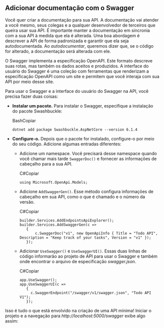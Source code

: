## Adicionar documentação com o Swagger

Você quer criar a documentação para sua API. A documentação vai atender a você mesmo, seus colegas e a qualquer desenvolvedor de terceiros que queira usar sua API. É importante manter a documentação em sincronia com a sua API à medida que ela é alterada. Uma boa abordagem é descrever a API de forma padronizada e garantir que ela seja autodocumentada. Ao _autodocumentar_, queremos dizer que, se o código for alterado, a documentação será alterada com ele.

O Swagger implementa a especificação OpenAPI. Este formato descreve suas rotas, mas também os dados aceitos e produzidos. A interface do usuário do Swagger é uma coleção com ferramentas que renderizam a especificação OpenAPI como um site e permitem que você interaja com sua API por meio desse site.

Para usar o Swagger e a interface do usuário do Swagger na API, você precisa fazer duas coisas:

-   **Instalar um pacote.** Para instalar o Swagger, especifique a instalação do pacote Swashbuckle:
    
    BashCopiar
    
    ```
    dotnet add package Swashbuckle.AspNetCore --version 6.1.4   
    ```
    
-   **Configure-o.** Depois que o pacote for instalado, configure-o por meio do seu código. Adicione algumas entradas diferentes:
    
    -   Adicione um namespace. Você precisará desse namespace quando você chamar mais tarde `SwaggerDoc()` e fornecer as informações de cabeçalho para a sua API.
        
        C#Copiar
        
        ```
        using Microsoft.OpenApi.Models;
        ```
        
    -   Adicione `AddSwaggerGen()`. Esse método configura informações de cabeçalho em sua API, como o que é chamado e o número da versão.
        
        C#Copiar
        
        ```
        builder.Services.AddEndpointsApiExplorer();
        builder.Services.AddSwaggerGen(c =>
           {
               c.SwaggerDoc("v1", new OpenApiInfo { Title = "Todo API", Description = "Keep track of your tasks", Version = "v1" });
           });
        ```
        
    -   Adicionar `UseSwagger()` e `UseSwaggerUI()`. Essas duas linhas de código informarão ao projeto de API para usar o Swagger e também onde encontrar o arquivo de especificação _swagger.json_.
        
        C#Copiar
        
        ```
        app.UseSwagger();
        app.UseSwaggerUI(c =>
           {
             c.SwaggerEndpoint("/swagger/v1/swagger.json", "Todo API V1");
           });
        ```
        

Isso é tudo o que está envolvido na criação de uma API mínima! Iniciar o projeto e a navegação para _http://localhost:5000/swagger_ exibe algo assim:

